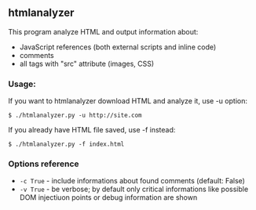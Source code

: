 ## htmlanalyzer

This program analyze HTML and output information about:

- JavaScript references (both external scripts and inline code)
- comments
- all tags with "src" attribute (images, CSS)


### Usage:

If you want to htmlanalyzer download HTML and analyze it, use -u option:

```
$ ./htmlanalyzer.py -u http://site.com
```


If you already have HTML file saved, use -f instead:
```
$ ./htmlanalyzer.py -f index.html
```

### Options reference

- ```-c True``` - include informations about found comments (default: False)
- ```-v True``` - be verbose; by default only critical informations like possible DOM injectiuon points or debug information are shown

